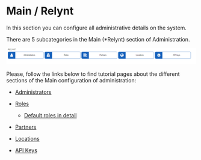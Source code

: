 Main / Relynt
==========

In this section you can configure all administrative details on the system.

There are 5 subcategories in the Main (*Relynt) section of Administration.

![Main](main.png)

Please, follow the links below to find tutorial pages about the different sections of the Main configuration of administration:

* [Administrators](administration/main/admins_and_permissions/admins_and_permissions.md)


* [Roles](administration/main/roles/roles.md)
    * [Default roles in detail](administration/main/roles/default_roles/default_roles.md)


* [Partners](administration/main/partners/partners.md)


* [Locations](administration/main/locations/locations.md)


* [API Keys](administration/main/api_keys/api_keys.md)
